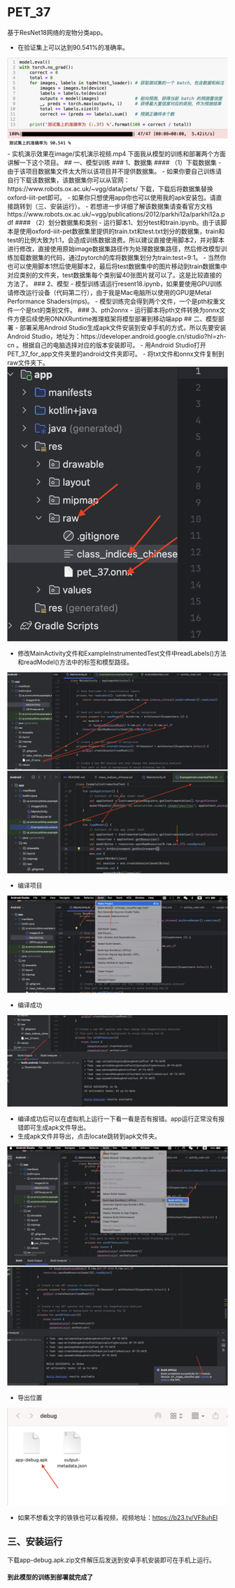 # PET_37
 基于ResNet18网络的宠物分类app。  
- 在验证集上可以达到90.541%的准确率。
 <img alt="" src="./image/val_acc.png">
- 实机演示效果在image/实机演示视频.mp4
 下面我从模型的训练和部署两个方面讲解一下这个项目。
## 一、模型训练  
### 1、数据集 
#### （1）下载数据集
- 由于该项目数据集文件太大所以该项目并不提供数据集。
- 如果你要自己训练请自行下载该数据集，该数据集你可以从官网：https://www.robots.ox.ac.uk/~vgg/data/pets/ 下载，下载后将数据集替换oxford-iiit-pet即可。  
- 如果你只想使用app你也可以使用我的apk安装包。请直接跳转到（三、安装运行）。  
- 若想进一步详细了解该数据集请查看官方文档 https://www.robots.ox.ac.uk/~vgg/publications/2012/parkhi12a/parkhi12a.pdf
#### （2）划分数据集和类别
- 运行脚本1、划分test和train.ipynb。由于该脚本是使用oxford-iiit-pet数据集里提供的train.txt和test.txt划分的数据集，train和test的比例大致为1:1，会造成训练数据浪费。所以建议直接使用脚本2，并对脚本进行修改，直接使用原始image数据集路径作为处理数据集路径，然后修改模型训练加载数据集的代码，通过pytorch的库将数据集划分为train:test=9:1。
- 当然你也可以使用脚本1然后使用脚本2，最后将test数据集中的图片移动到train数据集中对应类别的文件夹，test数据集每个类别留40张图片就可以了。这是比较直接的方法了。
### 2、模型
- 模型训练请运行resent18.ipynb，如果要使用GPU训练请修改运行设备（代码第二行），由于我是Mac电脑所以使用的GPU是Metal Performance Shaders(mps)。
- 模型训练完会得到两个文件，一个是pth权重文件一个是txt的类别文件。
### 3、pth2onnx
- 运行脚本将pth文件转换为onnx文件方便后续使用ONNXRuntime推理框架将模型部署到移动端app
## 二、模型部署
- 部署采用Android Studio生成apk文件安装到安卓手机的方式，所以先要安装Android Studio，地址为：https://developer.android.google.cn/studio?hl=zh-cn 。根据自己的电脑选择对应的版本安装即可。
- 用Android Studio打开PET_37_for_app文件夹里的android文件夹即可。
- 将txt文件和onnx文件复制到raw文件夹下。
<img alt="" src="./image/raw.png">

- 修改MainActivity文件和ExampleInstrumentedTest文件中readLabels()方法和readModel()方法中的标签和模型路径。
<img alt="" src="./image/MainActivity.png">
<img alt="" src="./image/exampleinstrumente.png">

- 编译项目
<img alt="" src="./image/Makeproject.png">

- 编译成功
<img alt="" src="./image/successmake.png">

- 编译成功后可以在虚拟机上运行一下看一看是否有报错。app运行正常没有报错即可生成apk文件导出。
- 生成apk文件并导出，点击locate跳转到apk文件夹。
<img alt="" src="./image/build_apk.png">
<img alt="" src="./image/locate.png">

- 导出位置
<img alt="" src="./image/debug.png">

- 如果不想看文字的铁铁也可以看视频，视频地址：https://b23.tv/VF8uhEI
## 三、安装运行
下载app-debug.apk.zip文件解压后发送到安卓手机安装即可在手机上运行。
#### 到此模型的训练到部署就完成了
